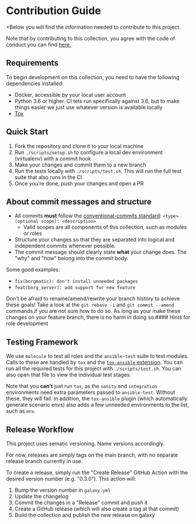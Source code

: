 # Contribution Guide

+Below you will find the information needed to contribute to this project.

Note that by contributing to this collection, you agree with the code of conduct you can find [here.](https://github.com/maxhoesel/ansible-collection-borgbackup/blob/main/CODE_OF_CONDUCT.md)

## Requirements

To begin development on this collection, you need to have the following dependencies installed:

- Docker, accessible by your local user account
- Python 3.6 or higher. CI tets run specifically against 3.6, but to make things easier we just use whatever version is available locally
- [Tox](https://tox.readthedocs.io/en/latest/)

## Quick Start

1. Fork the repository and clone it to your local machine
2. Run `./scripts/setup.sh` to configure a local dev environment (virtualenv) with a commit hook
3. Make your changes and commit them to a new branch
4. Run the tests locally with `./scripts/test.sh`. This will run the full test suite that also runs in the CI
5. Once you're done, push your changes and open a PR

## About commit messages and structure

- All commits **must** follow the [conventional-commits standard](https://www.conventionalcommits.org/en/v1.0.0/):
  `<type>(optional scope): <description>`
  - Valid scopes are all components of this collection, such as modules or roles
- Structure your changes so that they are separated into logical and independent commits whenever possible.
- The commit message should clearly state **what** your change does. The "why" and "how" belong into the commit body.

Some good examples:
- `fix(borgmatic): don't install unneeded packages`
- `feat(borg_server): add support for new feature`

Don't be afraid to rename/amend/rewrite your branch history to achieve these goals!
Take a look at the `git rebase -i` and `git commit --amend` commands if you are not sure how to do so.
As long as your make these changes on your feature branch, there is no harm in doing so.#### Hints for role development


## Testing Framework

We use `molecule` to test all roles and the `ansible-test` suite to test modules.
Calls to these are handled by `tox` and the [`tox-ansible` extension]( https://github.com/ansible-community/tox-ansible).
You can run all the required tests for this project with `./scripts/test.sh`.
You can also open that file to view the individual test stages.

Note that you **can't** just run `tox`, as the `sanity` and `integration` environments need extra parameters passed to
`ansible-test`. Without these, they will fail. In addition, the `tox-ansible` plugin (which automatically generate scenario envs)
also adds a few unneeded environments to the list, such as `env`.

## Release Workflow

This project uses sematic versioning. Name versions accordingly.

For now, releases are simply tags on the main branch, with no separate release branch currently in use.

To create a release, simply run the "Create Release" GitHub Action with the desired version number (e.g. "0.3.0").
This action will:

1. Bump the version number in `galaxy.yml`
2. Update the changelog
3. Commit the changes in a "Release" commit and push it
4. Create a GitHub release (which will also create a tag at that commit)
5. Build the collection and publish the new release on galaxy

